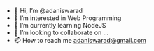 - 👋 Hi, I’m @adaniswarad
- 👀 I’m interested in Web Programming
- 🌱 I’m currently learning NodeJS
- 💞️ I’m looking to collaborate on ...
- 📫 How to reach me adaniswarad@gmail.com

<!---
adaniswarad/adaniswarad is a ✨ special ✨ repository because its `README.md` (this file) appears on your GitHub profile.
You can click the Preview link to take a look at your changes.
--->

